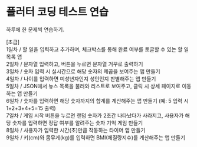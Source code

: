 # 플러터 코딩 테스트 연습

하루에 한 문제씩 연습하기.

[초급]  
1일차 / 할 일을 입력하고 추가하며, 체크박스를 통해 완료 여부를 토글할 수 있는 할 일 목록 앱  
2일차 / 문자열 입력하고, 버튼을 누르면 문자열 거꾸로 출력하기  
3일차 / 숫자 입력 시 실시간으로 해당 숫자의 제곱을 보여주는 앱 만들기  
4일차 / 나이를 입력하면 미성년자인지 성인인지 판별해주는 앱 만들기  
5일차 / JSON에서 뉴스 목록을 불러와 리스트로 보여주고, 클릭 시 상세 페이지로 이동하는 앱 만들기  
6일차 / 숫자를 입력하면 해당 숫자까지의 합계를 계산해주는 앱 만들기 (예: 5 입력 시 1+2+3+4+5=15 출력)  
7일차 / 게임 시작 버튼을 누르면 랜덤 숫자가 2초간 나타났다가 사라지고, 사용자가 해당 숫자를 입력하면 정답 여부를 알려주는 숫자 기억 게임 만들기  
8일차 / 사용자가 입력한 시간(초)만큼 작동하는 타이머 앱 만들기  
9일차 / 키(cm)와 몸무게(kg)를 입력하면 BMI(체질량지수)를 계산해주는 앱 만들기
